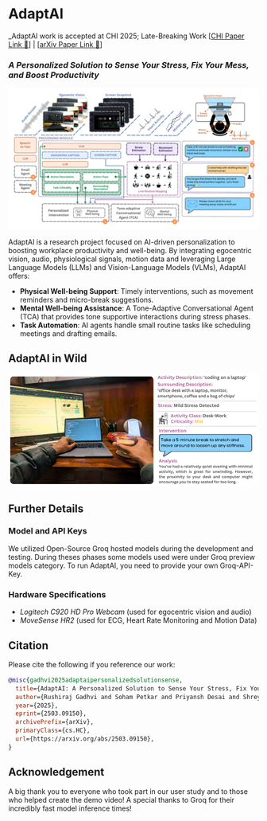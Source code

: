 # AdaptAI

_AdaptAI work is accepted at CHI 2025; Late-Breaking Work [[CHI Paper Link 🔗](https://programs.sigchi.org/chi/2025/program/content/19444)] | [[arXiv Paper Link 🔗](https://arxiv.org/abs/2503.09150)]

### **_A Personalized Solution to Sense Your Stress, Fix Your Mess, and Boost Productivity_**

![](./assets/adaptai-arch.png)

AdaptAI is a research project focused on AI-driven personalization to boosting workplace productivity and well-being. By integrating egocentric vision, audio, physiological signals, motion data and leveraging Large Language Models (LLMs) and Vision-Language Models (VLMs), AdaptAI offers:

- **Physical Well-being Support**: Timely interventions, such as movement reminders and micro-break suggestions.
- **Mental Well-being Assistance**: A Tone-Adaptive Conversational Agent (TCA) that provides tone supportive interactions during stress phases.
- **Task Automation**: AI agents handle small routine tasks like scheduling meetings and drafting emails.

## AdaptAI in Wild

<p align="center">
  <img src="./assets/adaptai-inwild.png" alt="AdaptAI example in wild" width="600"/>
</p>

## Further Details

### Model and API Keys

We utilized Open-Source Groq hosted models during the development and testing. During theses phases some models used were under Groq preview models category. To run AdaptAI, you need to provide your own Groq-API-Key.

### Hardware Specifications

- _Logitech C920 HD Pro Webcam_ (used for egocentric vision and audio)
- _MoveSense HR2_ (used for ECG, Heart Rate Monitoring and Motion Data)

## Citation

Please cite the following if you reference our work:

```bibtex
@misc{gadhvi2025adaptaipersonalizedsolutionsense,
  title={AdaptAI: A Personalized Solution to Sense Your Stress, Fix Your Mess, and Boost Productivity}, 
  author={Rushiraj Gadhvi and Soham Petkar and Priyansh Desai and Shreyas Ramachandran and Siddharth Siddharth},
  year={2025},
  eprint={2503.09150},
  archivePrefix={arXiv},
  primaryClass={cs.HC},
  url={https://arxiv.org/abs/2503.09150},
}
```


## Acknowledgement

A big thank you to everyone who took part in our user study and to those who helped create the demo video! A special thanks to Groq for their incredibly fast model inference times!
